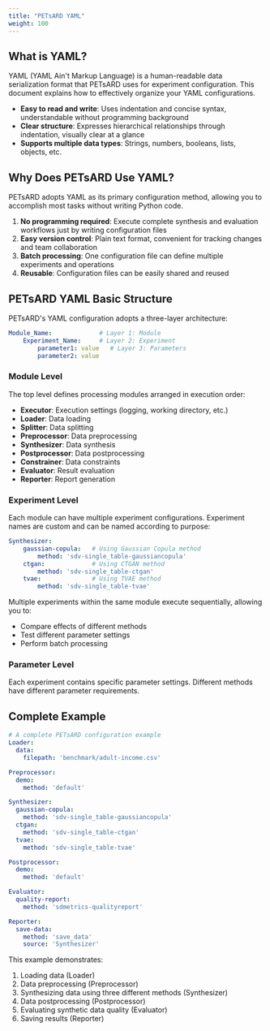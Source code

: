 ```yaml
---
title: "PETsARD YAML"
weight: 100
---
```


<!--
Documentation Writing Principles (for roo code reference):

### YAML-First Documentation
- Target **YAML users** as the primary audience
- Provide detailed explanations of all options configurable in YAML
- Include complete YAML configuration examples
- **Users should prioritize consulting YAML documentation**

### Documentation Standards

#### Avoid Cross-Links
- **Do not use internal links**: Avoid cross-page links as document structure may change
- **Self-contained**: Each page should contain complete information without depending on other pages

#### Use Bullet Points Instead of Multi-level Headings
- **Simplify hierarchy**: Use bullet format for parameter descriptions, avoid excessive heading levels
- **Improve readability**: Use bullets and indentation to express structure for cleaner, more readable documentation
- **Reduce whitespace**: Avoid large amounts of whitespace from individual parameter headings

#### Option Description Principles
- **YAML first**: All configuration options and detailed descriptions are in YAML documentation
- **Complete descriptions**: Each parameter should include type, default value, examples
- **Avoid duplication**: Maintain detailed descriptions only in YAML documentation, not in Python API

#### Structured Information
- **From simple to advanced**: Progress from basic usage to advanced options
- **Complete examples**: Provide multiple examples from simple to complex
- **Practice-oriented**: Start from actual use cases
-->

## What is YAML?

YAML (YAML Ain't Markup Language) is a human-readable data serialization format that PETsARD uses for experiment configuration. This document explains how to effectively organize your YAML configurations.

- **Easy to read and write**: Uses indentation and concise syntax, understandable without programming background
- **Clear structure**: Expresses hierarchical relationships through indentation, visually clear at a glance
- **Supports multiple data types**: Strings, numbers, booleans, lists, objects, etc.

## Why Does PETsARD Use YAML?

PETsARD adopts YAML as its primary configuration method, allowing you to accomplish most tasks without writing Python code.

1. **No programming required**: Execute complete synthesis and evaluation workflows just by writing configuration files
2. **Easy version control**: Plain text format, convenient for tracking changes and team collaboration
3. **Batch processing**: One configuration file can define multiple experiments and operations
4. **Reusable**: Configuration files can be easily shared and reused
<!-- 5. **Environment variable support**: Sensitive information (like API keys) can be protected using environment variables -->

## PETsARD YAML Basic Structure

PETsARD's YAML configuration adopts a three-layer architecture:

```yaml
Module_Name:             # Layer 1: Module
    Experiment_Name:     # Layer 2: Experiment
        parameter1: value   # Layer 3: Parameters
        parameter2: value
```

### Module Level

The top level defines processing modules arranged in execution order:

- **Executor**: Execution settings (logging, working directory, etc.)
- **Loader**: Data loading
- **Splitter**: Data splitting
- **Preprocessor**: Data preprocessing
- **Synthesizer**: Data synthesis
- **Postprocessor**: Data postprocessing
- **Constrainer**: Data constraints
- **Evaluator**: Result evaluation
- **Reporter**: Report generation

### Experiment Level

Each module can have multiple experiment configurations. Experiment names are custom and can be named according to purpose:

```yaml
Synthesizer:
    gaussian-copula:   # Using Gaussian Copula method
        method: 'sdv-single_table-gaussiancopula'
    ctgan:             # Using CTGAN method
        method: 'sdv-single_table-ctgan'
    tvae:              # Using TVAE method
        method: 'sdv-single_table-tvae'
```

Multiple experiments within the same module execute sequentially, allowing you to:
- Compare effects of different methods
- Test different parameter settings
- Perform batch processing

### Parameter Level

Each experiment contains specific parameter settings. Different methods have different parameter requirements.

## Complete Example

```yaml
# A complete PETsARD configuration example
Loader:
  data:
    filepath: 'benchmark/adult-income.csv'

Preprocessor:
  demo:
    method: 'default'

Synthesizer:
  gaussian-copula:
    method: 'sdv-single_table-gaussiancopula'
  ctgan:
    method: 'sdv-single_table-ctgan'
  tvae:
    method: 'sdv-single_table-tvae'

Postprocessor:
  demo:
    method: 'default'

Evaluator:
  quality-report:
    method: 'sdmetrics-qualityreport'

Reporter:
  save-data:
    method: 'save_data'
    source: 'Synthesizer'
```

This example demonstrates:
1. Loading data (Loader)
2. Data preprocessing (Preprocessor)
3. Synthesizing data using three different methods (Synthesizer)
4. Data postprocessing (Postprocessor)
5. Evaluating synthetic data quality (Evaluator)
6. Saving results (Reporter)